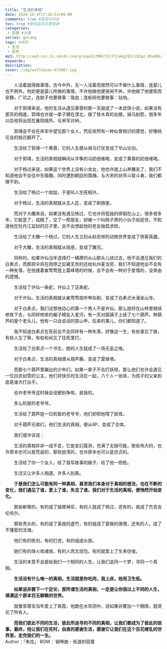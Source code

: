 ```yaml
---
title: "生活的真相"
date: 2020-10-4T17:26:51+08:00
comments: true #是否可评论
toc: true #是否显示文章目录
categories: 
 - 哲理 #分类
series: golang
tags: #标签
 - 生活
 - 思考
mp3: http://aod.cos.tx.xmcdn.com/group42/M08/2C/F1/wKgJ81rLQ2qz_H5eABLnXOCaglk016.mp3
keywords:
description: 
cover: /img/wallhaven-672007.jpg
---
```


&ensp;&ensp;&ensp;&ensp;人活着就得做事情。古今中外，无一人活着而居然可以不做什么事情，连婴儿也不例外。吮奶便是婴儿所做的事情，不许他做他便哭闹不休，许他做了他便乖而安静。广论之，连蚊子也要做事：吸血；连蚯蚓也要做事：钻地。

&ensp;&ensp;&ensp;&ensp;对于郭靖来说，他的生活从遇见黄蓉的那一天就成了一本武侠小说，如果没有那天的相逢，郭靖也许就一辈子蹲在漠北，做了铁木真的女婿，骑马射箭，很多年以后他将出现在襄阳城外，与宋军对峙。

&ensp;&ensp;&ensp;&ensp;郭靖会不会在宋军中望见那个女人，然后突然有一种似曾相识的感觉，好像桃花岛的桃花都开了。

&ensp;&ensp;&ensp;&ensp;生活给了郭靖一个黄蓉，它的人生便从骑马打仗变成了华山论剑。

&ensp;&ensp;&ensp;&ensp;对于郭靖，生活的真相就瞬间从华筝的马奶很难喝，变成了黄蓉的奶很难喝。

&ensp;&ensp;&ensp;&ensp;对于杨过来说，如果这个世界上没有小龙女，他也许就上山养雕去了，我们不知道他会不会往中东贩雕，同时遭到朝廷的围捕，与大宋的状师斗智斗勇，我们都猜不到。

&ensp;&ensp;&ensp;&ensp;生活给了杨过一个姑姑，于是叫人生死相许。

&ensp;&ensp;&ensp;&ensp;对于杨过，生活的真相就从无人区，变成了断肠崖。

&ensp;&ensp;&ensp;&ensp;而对于大雕来说，如果没有遇见杨过，它也许将孤独的徘徊在山上，很多很多年，它腻歪了，成精了，交了一帮朋友，却被一个叫杨子荣的小伙子给捉住，不知道他在牡丹江监狱的日子里，会不会想起他的老友独孤求败。

&ensp;&ensp;&ensp;&ensp;生活给了大雕一个杨过，它的人生立刻从赵忠祥的动物世界变成了侠客英雄。

&ensp;&ensp;&ensp;&ensp;对于大雕，生活的真相就从局座，变成了雕兄。

&ensp;&ensp;&ensp;&ensp;同样的，如果许仙当年选择打一辆摩的从山那头儿绕过去，他不会遇见我们的白素贞，而那把伞将在雨停之后被无奈的还给杭州麦当劳，我们不知道他会不会有一种失落，在他搂着崔莺莺登上雷峰塔的时候，会不会有一种对于爱情的，没来由的遗憾。

&ensp;&ensp;&ensp;&ensp;生活给了许仙一条蛇，许仙上了这条蛇。

&ensp;&ensp;&ensp;&ensp;对于许仙，生活的真相就从崔莺莺夜听琴杂剧，变成了白素贞水漫金山寺。

&ensp;&ensp;&ensp;&ensp;对于白素贞，我们试想他动心的第一个男人不是许仙，那么她将在山林里继续修炼下去，与同样修炼的蝎子精坠入爱河，有一天对面镇子上结了七个葫芦，种葫芦的是个老头儿，他有一只会说话的穿山甲，后来的事儿，你们都知道了。

&ensp;&ensp;&ensp;&ensp;我不知道白素贞在死前会不会同样有一种失落，好像这一生，有些事忘了做，有些人忘了等，有些和尚忘了往死里打。

&ensp;&ensp;&ensp;&ensp;生活给了白素贞一个书生，她的人生就成了一场无妄之缘。

&ensp;&ensp;&ensp;&ensp;对于白素贞，生活的真相便从葫芦藤，变成了雷锋塔。

&ensp;&ensp;&ensp;&ensp;而那七个葫芦里蹦出的少年们，如果一辈子不去打妖怪，那么他们也许会遇见一位白衣如雪的公主，他们将快乐的生活在一起，八个人一张床，为孩子的父亲到底是谁大打出手。

&ensp;&ensp;&ensp;&ensp;也许老爷爷这时候会说都别争啦，是我的。

&ensp;&ensp;&ensp;&ensp;多么机智的老爷爷。

&ensp;&ensp;&ensp;&ensp;生活给了葫芦娃一位机智的老爷爷，他们却把他喂了妖怪。

&ensp;&ensp;&ensp;&ensp;对于葫芦兄弟们，他们生活的真相，便从8P，变成了合体。

&ensp;&ensp;&ensp;&ensp;我们或许该说：

&ensp;&ensp;&ensp;&ensp;生活的真相并非一成不变，它是变幻莫测，充满了无限可能，那些伟大的，也许原本也可以是荒诞的，那些放荡的，也许原本也可以是忠贞的。

&ensp;&ensp;&ensp;&ensp;生活给了你一个女人，给了我写故事的脑子，给了他一把枪。

&ensp;&ensp;&ensp;&ensp;生活又让许多人相遇，许多人别离。

&ensp;&ensp;&ensp;&ensp;**于是我们怎么可能有同一种真相，甚至我们本身对于真相的想法，也在不断的变化，我们遇见了谁，爱上了谁，失去了谁，我们对于生活的真相，便悄然开始变化。**

&ensp;&ensp;&ensp;&ensp;那些断臂的，有的成了独臂神尼，有的人就成了杨过，还有的，就成了杰克吉伦哈尔。

&ensp;&ensp;&ensp;&ensp;那些秃头的，有的成了英俊的虚竹，有的就成了耍猴的唐僧，还有的人，成了不懂爱的法海。

&ensp;&ensp;&ensp;&ensp;他们有的练剑，有的打虎，有的组成头部。

&ensp;&ensp;&ensp;&ensp;她们有的烽火戏诸侯，有的人肉叉烧包，有的就爱上了生来彷徨。

&ensp;&ensp;&ensp;&ensp;生活的本意不会是给我们一个相同的人生，让我们追同一个梦，寻同一个真相。

&ensp;&ensp;&ensp;&ensp;**生活没有什么唯一的真相，生活就是你吃肉，我上床，他用卫生纸。**

&ensp;&ensp;&ensp;&ensp;**如果说非要下一个定论，那所谓生活的真相，一定是让你我过上不同的人生，填满这个原本百无聊赖的世界。**

&ensp;&ensp;&ensp;&ensp;就像至尊宝当年爱上了紫霞，他跪在水帘洞中，说如果非要加一个期限，就哭花了所有人。

&ensp;&ensp;&ensp;&ensp;**而我们彼此不同的生活，彼此所追寻的不同的真相，让我们都成为了彼此的故事，最终，他让我们在死时，由衷的感谢生活，感谢它让我们在这个百花缭乱的世界里，走完我们的一生。**
<br>
Author：「朱炫」
BGM： 钢琴曲 - 街道的寂寞